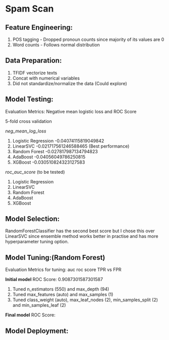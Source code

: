 # Spam Scan

## Feature Engineering:

1. POS tagging - Dropped pronoun counts since majority of its values are 0
2. Word counts - Follows normal distribution

## Data Preparation:

1. TFIDF vectorize texts
2. Concat with numerical variables
3. Did not standardize/normalize the data (Could explore)

## Model Testing: 

Evaluation Metrics: Negative mean logistic loss and ROC Score

5-fold cross validation

*neg_mean_log_loss*

1. Logistic Regression -0.04074115819049842
2. LinearSVC -0.021717561246588465 (Best performance)
3. Random Forest -0.027817987134794823
4. AdaBoost -0.04056049786250815
5. XGBoost -0.030510824323127583

*roc_auc_score* (to be tested)

1. Logistic Regression 
2. LinearSVC 
3. Random Forest 
4. AdaBoost 
5. XGBoost 

## Model Selection:

RandomForestClassifier has the second best score but I chose this over LinearSVC since ensemble method works better in practise and has more hyperparameter tuning option.

## Model Tuning:(Random Forest)

Evaluation Metrics for tuning: auc roc score TPR vs FPR

**Initial model** ROC Score: 0.9087301587301587

1. Tuned n_estimators (550) and max_depth (94)
2. Tuned max_features (auto) and max_samples (1)
3. Tuned class_weight (auto), max_leaf_nodes (2), min_samples_split (2) and min_samples_leaf (2)

**Final model** ROC Score: 

## Model Deployment:
